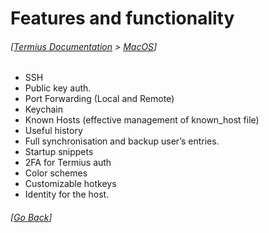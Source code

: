 # Features and functionality
###### [[Termius Documentation](../../README.md) > [MacOS](../README.md)]

- SSH
- Public key auth.
- Port Forwarding (Local and Remote)
- Keychain
- Known Hosts (effective management of known_host file)
- Useful history
- Full synchronisation and backup user’s entries.
- Startup snippets
- 2FA for Termius auth
- Color schemes
- Customizable hotkeys
- Identity for the host.

###### [[Go Back](../README.md)]
